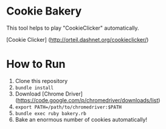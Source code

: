 # Cookie Bakery

This tool helps to play "CookieClicker" automatically.

[Cookie Clicker] (http://orteil.dashnet.org/cookieclicker/)

# How to Run

1. Clone this repository
2. `bundle install`
3. Download [Chrome Driver] (https://code.google.com/p/chromedriver/downloads/list)
4. `export PATH=/path/to/chromedriver:$PATH`
5. `bundle exec ruby bakery.rb`
6. Bake an enormous number of cookies automatically!
